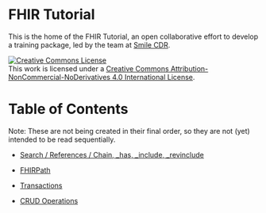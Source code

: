 # FHIR Tutorial

This is the home of the FHIR Tutorial, an open collaborative effort to develop a training package, led by the team at [Smile CDR](https://smilecdr.com).

<a rel="license" href="http://creativecommons.org/licenses/by-nc-nd/4.0/"><img alt="Creative Commons License" style="border-width:0" src="https://i.creativecommons.org/l/by-nc-nd/4.0/88x31.png" /></a><br />This work is licensed under a <a rel="license" href="http://creativecommons.org/licenses/by-nc-nd/4.0/">Creative Commons Attribution-NonCommercial-NoDerivatives 4.0 International License</a>.

# Table of Contents

Note: These are not being created in their final order, so they are not (yet) intended to be read sequentially.

* [Search / References / Chain, _has, _include, _revinclude](Search_References_ChainHasIncludeRevinclude/lesson.md)

* [FHIRPath](FHIRPath/lesson.md)

* [Transactions](Transactions/lesson.md)

* [CRUD Operations](CRUD%20operations/lesson.md)
